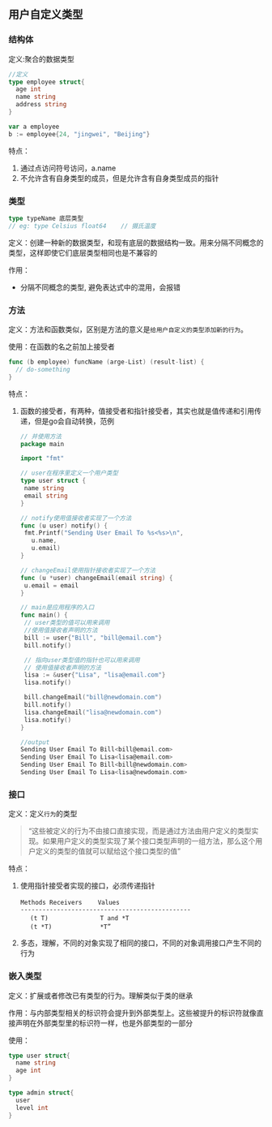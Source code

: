 ## 用户自定义类型

### 结构体

定义:聚合的数据类型

```go
//定义
type employee struct{
  age int
  name string
  address string
}

var a employee
b := employee{24, "jingwei", "Beijing"}
```

特点：

1. 通过点访问符号访问，a.name
2. 不允许含有自身类型的成员，但是允许含有自身类型成员的指针



### 类型

```go
type typeName 底层类型
// eg: type Celsius float64    // 摄氏温度
```

定义：创建一种新的数据类型，和现有底层的数据结构一致。用来分隔不同概念的类型，这样即使它们底层类型相同也是不兼容的

作用：

+ 分隔不同概念的类型, 避免表达式中的混用，会报错



### 方法

定义：方法和函数类似，区别是方法的意义是`给用户自定义的类型添加新的行为`。

使用：在函数的名之前加上接受者

```go
func (b employee) funcName (arge-List) (result-list) {
  // do-something
}
```

特点：

1. 函数的接受者，有两种，值接受者和指针接受者，其实也就是值传递和引用传递，但是go会自动转换，范例

   ```go
   // 并使用方法
   package main
   
   import "fmt"
   
   // user在程序里定义一个用户类型
   type user struct {
    name string
    email string
   }
   
   // notify使用值接收者实现了一个方法
   func (u user) notify() {
    fmt.Printf("Sending User Email To %s<%s>\n",
      u.name,
      u.email)
   }
   
   // changeEmail使用指针接收者实现了一个方法
   func (u *user) changeEmail(email string) {
    u.email = email
   }
   
   // main是应用程序的入口
   func main() {
    // user类型的值可以用来调用
    //使用值接收者声明的方法
    bill := user{"Bill", "bill@email.com"}
    bill.notify()
   
    // 指向user类型值的指针也可以用来调用
    // 使用值接收者声明的方法
    lisa := &user{"Lisa", "lisa@email.com"}
    lisa.notify()
   
    bill.changeEmail("bill@newdomain.com")
    bill.notify()
    lisa.changeEmail("lisa@newdomain.com")
    lisa.notify()
   }
   
   //output 
   Sending User Email To Bill<bill@email.com>
   Sending User Email To Lisa<lisa@email.com>
   Sending User Email To Bill<bill@newdomain.com>
   Sending User Email To Lisa<lisa@newdomain.com>
   ```



### 接口

定义：定义`行为`的类型

> “这些被定义的行为不由接口直接实现，而是通过方法由用户定义的类型实现。如果用户定义的类型实现了某个接口类型声明的一组方法，那么这个用户定义的类型的值就可以赋给这个接口类型的值”

特点：

1. 使用指针接受者实现的接口，必须传递指针

   ```
   Methods Receivers　　 Values
   -----------------------------------------------
   　 (t T)　　　　　　　　 T and *T
   　 (t *T)　　　　　　　　*T”
   ```

2. 多态，理解，不同的对象实现了相同的接口，不同的对象调用接口产生不同的行为





### 嵌入类型

定义：扩展或者修改已有类型的行为。理解类似于类的继承

作用：与内部类型相关的标识符会提升到外部类型上。这些被提升的标识符就像直接声明在外部类型里的标识符一样，也是外部类型的一部分

使用：

```go
type user struct{
  name string
  age int
}

type admin struct{
  user
  level int
}
```